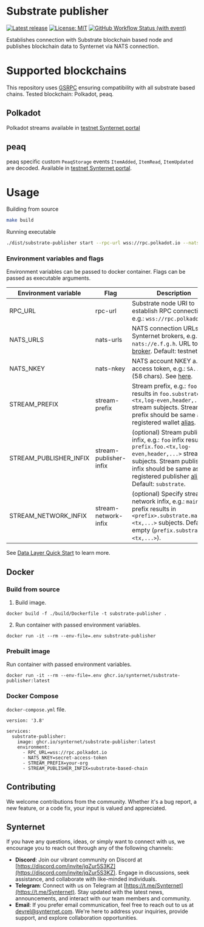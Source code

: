 # Substrate publisher
[![Latest release](https://img.shields.io/github/v/release/synternet/substrate-publisher)](https://github.com/synternet/substrate-publisher/releases/latest)
[![License: MIT](https://img.shields.io/badge/License-MIT-yellow.svg)](https://opensource.org/licenses/MIT)
[![GitHub Workflow Status (with event)](https://img.shields.io/github/actions/workflow/status/synternet/substrate-publisher/github-ci.yml?label=github-ci)](https://github.com/synternet/substrate-publisher/actions/workflows/github-ci.yml)

Establishes connection with Substrate blockchain based node and publishes blockchain data to Synternet via NATS connection.

# Supported blockchains

This repository uses [GSRPC](https://github.com/centrifuge/go-substrate-rpc-client) ensuring compatibility with all substrate based chains. Tested blockchain: Polkadot, peaq.

## Polkadot

Polkadot streams available in [testnet Synternet portal](https://datalayer.synternet.com/subscribe/amber1x64mphk6fx8xrcnxn3ynepsqhv446uhp0k77z4/AAWG2YVSOTUW5RKT2JCOHWDHBV3UF4DUBZOOBMOPHH5VGSECAGROWBVI/)

## peaq

peaq specific custom `PeaqStorage` events `ItemAdded`, `ItemRead`, `ItemUpdated` are decoded. Available in [testnet Synternet portal](https://datalayer.synternet.com/subscribe/amber1x64mphk6fx8xrcnxn3ynepsqhv446uhp0k77z4/AADZCLQXAARU4JYV4ZEQ3ZZUBNCSTPZSJVSMP6AU5UJNJ2HUOIEONW2R/).

# Usage

Building from source
```bash
make build
```

Running executable
```bash
./dist/substrate-publisher start --rpc-url wss://rpc.polkadot.io --nats-nkey SA..BC
```

### Environment variables and flags

Environment variables can be passed to docker container. Flags can be passed as executable arguments.

| Environment variable   | Flag                   | Description                                                                                                               |
| ---------------------- | ---------------------- | ------------------------------------------------------------------------------------------------------------------------- |
| RPC_URL                | rpc-url                | Substrate node URI to establish RPC connection, e.g.: `wss://rpc.polkadot.io`                                             |
| NATS_URLS              | nats-urls              | NATS connection URLs to Synternet brokers, e.g.: `nats://e.f.g.h`. URL to [broker](https://docs.synternet.com/docs/actors/broker). Default: testnet. |
| NATS_NKEY              | nats-nkey              | NATS account NKEY a.k.a access token, e.g.: `SA..SI` (58 chars). See [here](https://docs.synternet.com/build/data-layer/developer-portal/publish-streams#7-get-the-access-token). |
| STREAM_PREFIX          | stream-prefix          | Stream prefix, e.g.: `foo` prefix results in `foo.substrate.<tx,log-even,header,...>` stream subjects. Stream prefix should be same as registered wallet [alias](https://docs.synternet.com/build/data-layer/developer-portal/publish-streams#2-register-a-wallet---get-your-alias). |
| STREAM_PUBLISHER_INFIX | stream-publisher-infix | (optional) Stream publisher infix, e.g.: `foo` infix results in `prefix.foo.<tx,log-even,header,...>` stream subjects. Stream publisher infix should be same as registered publisher [alias](https://docs.synternet.com/build/data-layer/developer-portal/publish-streams#3-register-a-publisher). Default: `substrate`. |
| STREAM_NETWORK_INFIX   | stream-network-infix   | (optional) Specify stream network infix, e.g.: `mainnet` prefix results in `<prefix>.substrate.mainnet.<tx,...>` subjects. Default: empty (`prefix.substrate.<tx,...>`). |

See [Data Layer Quick Start](https://docs.synternet.com/build/data-layer/data-layer-quick-start) to learn more.

## Docker

### Build from source

1. Build image.
```
docker build -f ./build/Dockerfile -t substrate-publisher .
```

2. Run container with passed environment variables.
```
docker run -it --rm --env-file=.env substrate-publisher
```

### Prebuilt image

Run container with passed environment variables.
```
docker run -it --rm --env-file=.env ghcr.io/synternet/substrate-publisher:latest
```

### Docker Compose

`docker-compose.yml` file.
```
version: '3.8'

services:
  substrate-publisher:
    image: ghcr.io/synternet/substrate-publisher:latest
    environment:
      - RPC_URL=wss://rpc.polkadot.io
      - NATS_NKEY=secret-access-token
      - STREAM_PREFIX=your-org
      - STREAM_PUBLISHER_INFIX=substrate-based-chain
```

## Contributing

We welcome contributions from the community. Whether it's a bug report, a new feature, or a code fix, your input is valued and appreciated.

## Synternet

If you have any questions, ideas, or simply want to connect with us, we encourage you to reach out through any of the following channels:

- **Discord**: Join our vibrant community on Discord at [https://discord.com/invite/jqZur5S3KZ](https://discord.com/invite/jqZur5S3KZ). Engage in discussions, seek assistance, and collaborate with like-minded individuals.
- **Telegram**: Connect with us on Telegram at [https://t.me/Synternet](https://t.me/Synternet). Stay updated with the latest news, announcements, and interact with our team members and community.
- **Email**: If you prefer email communication, feel free to reach out to us at devrel@synternet.com. We're here to address your inquiries, provide support, and explore collaboration opportunities.

